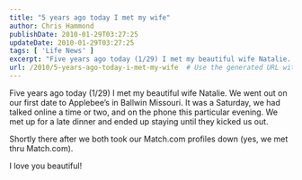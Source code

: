 ```yaml
---
title: "5 years ago today I met my wife"
author: Chris Hammond
publishDate: 2010-01-29T03:27:25
updateDate: 2010-01-29T03:27:25
tags: [ 'Life News' ]
excerpt: "Five years ago today (1/29) I met my beautiful wife Natalie. We went out on our first date to Applebee’s in Ballwin Missouri. It was a Saturday, we had talked online a time or two, and on the phone this particular evening. We met up for a late dinner and ended up staying until they kicked us out.  Shortly there after we both took our Match.com profiles down (yes, we met thru Match.com).   I love you beautiful!"
url: /2010/5-years-ago-today-i-met-my-wife  # Use the generated URL with year
---
```

<p>Five years ago today (1/29) I met my beautiful wife Natalie. We went out on our first date to Applebee’s in Ballwin Missouri. It was a Saturday, we had talked online a time or two, and on the phone this particular evening. We met up for a late dinner and ended up staying until they kicked us out.</p>  <p>Shortly there after we both took our Match.com profiles down (yes, we met thru Match.com). </p>  <p>I love you beautiful!</p>

